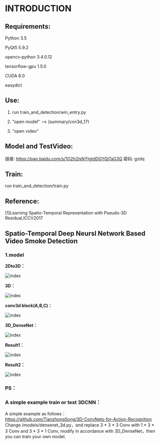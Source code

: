 # INTRODUCTION
## Requirements:

Python  3.5

PyQt5	5.9.2	

opencv-python	3.4.0.12

tensorflow-gpu	1.5.0	

CUDA 8.0

easydict

## Use:

1. run train_and_detection/win_entry.py

2. "open model" --> (summary/cnn3d_17)

3. "open video"

## Model and TestVideo:

链接: https://pan.baidu.com/s/1O2h2lsNYtgtdDGYQI7aG3Q 密码: gzdq

## Train:

run train_and_detection/train.py

## Reference:

[1]Learning Spatio-Temporal Representation with Pseudo-3D Residual,ICCV2017

## Spatio-Temporal Deep Neursl Network Based Video Smoke Detection
### 1.model
 **2Dto3D：**

 ![index](https://github.com/xjg0124/Video_Smoke_Detection/raw/master/img/2Dto3D.png)

 **3D：**

 ![index](https://github.com/xjg0124/Video_Smoke_Detection/raw/master/img/3D.png)

 **conv3d block(A,B,C)：**

 ![index](https://github.com/xjg0124/Video_Smoke_Detection/raw/master/img/3Dblock.png)

 **3D_DenseNet：**

 ![index](https://github.com/xjg0124/Video_Smoke_Detection/raw/master/img/3D_DenseNet.png)

 **Result1：**

 ![index](https://github.com/xjg0124/Video_Smoke_Detection/raw/master/img/Result1.png)

 **Result2：**

 ![index](https://github.com/xjg0124/Video_Smoke_Detection/raw/master/img/Result2.png)


### PS：  
### A simple example train or test 3DCNN：  
A simple example as follows：  
https://github.com/TianzhongSong/3D-ConvNets-for-Action-Recognition  
Change /models/densenet_3d.py，and replace 3 * 3 * 3 Conv with 1 * 3 * 3 Conv and 3 * 3 * 1 Conv, modify in accordance with 3D_DenseNet，then you can train your own model.

